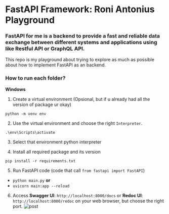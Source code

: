# FastAPI Framework: Roni Antonius Playground
### FastAPI for me is a backend to provide a fast and reliable data exchange between different systems and applications using like Restful API or GraphQL API.

This repo is my playground about trying to explore as much as possible about how to implement FastAPI as an backend.

### How to run each folder?

**Windows**
1. Create a virtual environment (Opsional, but if u already had all the version of package ur okay)
```
python -m venv env
```
   
2. Use the virtual environment and choose the right `Interpreter`.
```
.\env\Scripts\activate
```

3. Select that environment python interpreter

4. Install all required package and its version
```
pip install -r requirements.txt
```

5. Run FastAPI code (code that call `from fastapi import FastAPI`)
- `python main.py`
**or**
- `uvicorn main:app --reload`

6. Access **Swagger UI**: `http://localhost:8000/docs` or **Redoc UI**: `http://localhost:8000/redoc` on your web browser, but choose the right port.
![post](https://github.com/user-attachments/assets/0b8a0f2b-534d-4285-8858-a83ba95c0be8)

